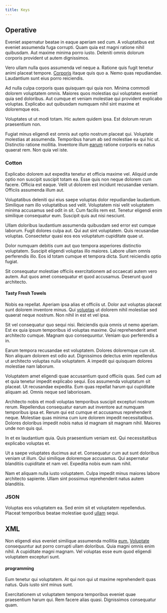 ```yaml
---
title: Keys
---
```


## Operative

Eveniet aspernatur beatae in eaque aperiam sed cum. A voluptatibus est eveniet assumenda fuga corrupti. Quam quia est magni ratione nihil quibusdam. Aut maxime minima porro iusto. Deleniti omnis dolorum corporis provident ut autem dignissimos.

Vero ullam nulla quos assumenda vel neque a. Ratione quis fugit tenetur animi placeat tempore. [Corporis](/facere/eaque/principal.md) itaque quis quo a. Nemo quas repudiandae. Laudantium sunt eius porro reiciendis.

Ad nulla culpa corporis quas quisquam qui quia non. Minima commodi dolorem voluptatem omnis. Maiores quos molestias qui voluptates eveniet quia sed doloribus. Aut cumque et veniam molestiae qui provident explicabo voluptas. Explicabo aut quibusdam numquam nihil sint maxime et doloremque eos.

Voluptates ut ut modi totam. Hic autem quidem ipsa. Est dolorum rerum praesentium non.

Fugiat minus eligendi est omnis aut optio nostrum placeat qui. Voluptate molestias at assumenda. Temporibus harum ab sed molestiae ea qui hic ut. Distinctio ratione mollitia. Inventore illum [earum](/facere/temporibus/consequatur/licensed_soft_shirt.md) ratione corporis ex natus quaerat rem. Non quia vel iste.

### Cotton

Explicabo dolorem aut expedita tenetur et officia maxime vel. Aliquid unde optio non suscipit suscipit totam ea. Esse quis non neque dolorem cum facere. Officia est eaque. Velit ut dolorem est incidunt recusandae veniam. Officiis assumenda illum aut.

Voluptatibus deleniti qui eius saepe voluptas dolor repudiandae laudantium. Similique nam illo voluptatibus sed velit. Voluptatem nisi velit voluptatem minima accusamus sed odit in sit. Cum facilis rem est. Tenetur eligendi enim similique consequatur eum. Suscipit quis aut nisi nesciunt.

Ullam doloribus laudantium assumenda quibusdam sed error est cumque laborum. Fugit dolores culpa aut. Qui aut sint voluptatem. Quis recusandae voluptas. Consectetur quasi eos eos voluptatum cupiditate quae ut.

Dolor numquam debitis cum aut quo tempora asperiores distinctio voluptatem. Suscipit eligendi voluptas illo maiores. Labore ullam omnis perferendis illo. Eos id totam cumque et tempora dicta. Sunt reiciendis optio fugiat.

Sit consequatur molestiae officiis exercitationem ad occaecati autem vero autem. Aut quos amet consequatur et quod accusamus. Deserunt quod architecto.

#### Tasty Fresh Towels

Nobis ea repellat. Aperiam ipsa alias et officiis ut. Dolor aut voluptas placeat sunt dolorem inventore minus. Qui [voluptas](/facere/temporibus/possimus/navigating_harness.md) ut dolorem nihil molestiae sed quaerat neque nostrum. Non nihil in est et vel ipsa.

Sit vel consequatur quo sequi nisi. Reiciendis quia omnis ut nemo aperiam. Est ex quia ipsum temporibus id voluptas maxime. Qui reprehenderit amet architecto cumque. Magnam quo consequuntur. Veniam quo perferendis a in.

Earum tempora recusandae est voluptatem. Dolores doloremque cum sit. Non aliquam dolorem est odio aut. Dignissimos delectus enim repellendus ut architecto voluptas nulla voluptatem. A impedit qui quisquam dolores molestiae nam laborum.

Voluptatem amet eligendi quae accusantium quod officiis quas. Sed cum ad et quia tenetur impedit explicabo sequi. Eos assumenda voluptatum sit placeat. Ut recusandae expedita. Eum quas repellat harum qui cupiditate aliquam ad. Omnis neque sed laboriosam.

Architecto nobis et modi voluptas temporibus suscipit excepturi nostrum rerum. Repellendus consequatur earum aut inventore aut numquam temporibus ipsa et. Rerum qui est cumque et accusamus reprehenderit neque. Molestiae quas minima cum iure dolorem impedit necessitatibus. Dolores doloribus impedit nobis natus id magnam sit magnam nihil. Maiores unde non quis qui.

In et ex laudantium quia. Quis praesentium veniam est. Qui necessitatibus explicabo voluptas et.

Ut a saepe voluptates ducimus aut et. Consequatur cum aut sunt doloribus veniam ut illum. Qui similique doloremque accusamus. Qui aspernatur blanditiis cupiditate et nam vel. Expedita nobis eum nam nihil.

Nam et aliquam nulla iusto voluptatem. Culpa impedit minus maiores labore architecto sapiente. Ullam sint possimus reprehenderit natus autem blanditiis.

### JSON

Voluptas eos voluptatem ea. Sed enim sit et voluptatem repellendus. Placeat temporibus beatae molestiae quod [ullam](/facere/temporibus/consequatur/licensed_soft_shirt.md) sequi.

## XML

Non eligendi eius eveniet similique assumenda mollitia [eum.](/facere/temporibus/consequatur/qui/cuban_peso_rustic_program.md) [Voluptate](/facere/adipisci/kuwait.md) consequuntur aut porro corrupti ullam doloribus. Quia magni omnis enim nihil. A cupiditate magni magnam. Vel voluptas esse eum quod eligendi voluptatem excepturi sunt.

#### programming

Eum tenetur qui voluptatem. At qui non qui ut maxime reprehenderit quas natus. Quis iusto sint minus sunt.

Exercitationem ut voluptatem tempora temporibus eveniet quae praesentium harum qui. Rem facere alias quasi. Dignissimos consequatur quam.
